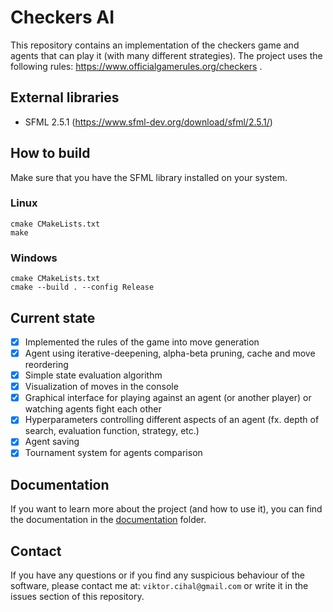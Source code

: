 # Checkers AI
This repository contains an implementation of the checkers game and agents that can play it (with many different strategies).
The project uses the following rules: https://www.officialgamerules.org/checkers .

## External libraries
- SFML 2.5.1 (https://www.sfml-dev.org/download/sfml/2.5.1/)

## How to build
Make sure that you have the SFML library installed on your system.
### Linux
```
cmake CMakeLists.txt
make
```
### Windows
```
cmake CMakeLists.txt
cmake --build . --config Release
```

## Current state
- [x] Implemented the rules of the game into move generation
- [x] Agent using iterative-deepening, alpha-beta pruning, cache and move reordering
- [x] Simple state evaluation algorithm
- [x] Visualization of moves in the console
- [x] Graphical interface for playing against an agent (or another player) or watching agents fight each other
- [x] Hyperparameters controlling different aspects of an agent (fx. depth of search, evaluation function, strategy, etc.)
- [x] Agent saving
- [x] Tournament system for agents comparison

## Documentation
If you want to learn more about the project (and how to use it), you can find the documentation in the [documentation](documentation) folder. 

## Contact
If you have any questions or if you find any suspicious behaviour of the software, please contact me at: `viktor.cihal@gmail.com` or write it in the issues section of this repository.
